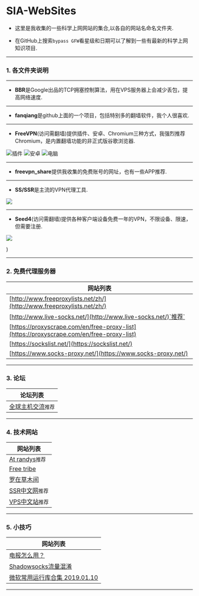 # SIA-WebSites

* 这里是我收集的一些科学上网网站的集合,以各自的网站名命名文件夹.

* 在GitHub上搜索`bypass GFW`看星级和日期可以了解到一些有最新的科学上网知识项目.

---

### 1. 各文件夹说明

---

* **BBR**是Google出品的TCP拥塞控制算法，用在VPS服务器上会减少丢包，提高网络速度.

---

* **fanqiang**是github上面的一个项目，包括特别多的翻墙软件，我个人很喜欢.
---

* **FreeVPN**(访问需翻墙)提供插件、安卓、Chromium三种方式，我强烈推荐Chromium，是内置翻墙功能的非正式版谷歌浏览器.

![插件](https://upload-images.jianshu.io/upload_images/14414020-8423869e4df4e6ba.png?imageMogr2/auto-orient/strip%7CimageView2/2/w/1240)
![安卓](https://upload-images.jianshu.io/upload_images/14414020-b797fc58b9642a3c.png?imageMogr2/auto-orient/strip%7CimageView2/2/w/1240)
![电脑](https://upload-images.jianshu.io/upload_images/14414020-958b9c6578d91828.png?imageMogr2/auto-orient/strip%7CimageView2/2/w/1240)

---

* **freevpn_share**提供我收集的免费账号的网址，也有一些APP推荐.

---
* **SS/SSR**是主流的VPN代理工具.

![](https://upload-images.jianshu.io/upload_images/14414020-e54260d3f712c164.png?imageMogr2/auto-orient/strip%7CimageView2/2/w/1240)

---

* **Seed4**(访问需翻墙)提供各种客户端设备免费一年的VPN，不限设备、限速，但需要注册.

![](https://upload-images.jianshu.io/upload_images/14414020-fa331cb93c606d0d.png?imageMogr2/auto-orient/strip%7CimageView2/2/w/1240)

)

---

### 2. 免费代理服务器

|网站列表|
|--------|
|[http://www.freeproxylists.net/zh/](http://www.freeproxylists.net/zh/)|
|[http://www.live-socks.net/](http://www.live-socks.net/)`推荐`|
|[https://proxyscrape.com/en/free-proxy-list](https://proxyscrape.com/en/free-proxy-list)|
|[https://sockslist.net/](https://sockslist.net/)|
|[https://www.socks-proxy.net/](https://www.socks-proxy.net/)|

---

### 3. 论坛

|论坛列表|
|--------|
|[全球主机交流](https://www.hostloc.com/forum.php)`推荐`|

---

### 4. 技术网站

|网站列表|
|--------|
|[At randys](https://www.atrandys.com/)`推荐`|
|[Free tribe](http://freetribe.me/)|
|[罗在草木间](https://www.mfzy.cf/archives/190)|
|[SSR中文网](https://ssr.tools/)`推荐`|
|[VPS中文站](https://www.vpscn.net/)`推荐`|

---

### 5. 小技巧

|网站列表|
|--------|
|[电报怎么用？](http://www.kaopuzhan.com/341.html)|
|[Shadowsocks流量混淆](https://bynss.com/2015/428.html)|
|[微软常用运行库合集 2019.01.10](https://www.52pojie.cn/thread-852479-1-1.html)|

---

